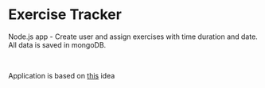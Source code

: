 <h1>Exercise Tracker</h1>

<p>Node.js app - Create user and assign exercises with time duration and date. All data is saved in mongoDB.</p>
<br>
<p>Application is based on <a href="https://www.freecodecamp.org/learn/back-end-development-and-apis/back-end-development-and-apis-projects/exercise-tracker">this</a> idea</p>

